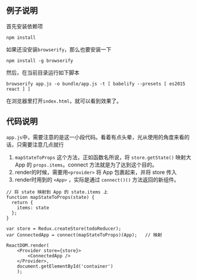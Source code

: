 ## 例子说明

首先安装依赖项

```
npm install
```

如果还没安装`browserify`，那么也要安装一下

```
npm install -g browserify
```

然后，在当前目录运行如下脚本

```
browserify app.js -o bundle/app.js -t [ babelify --presets [ es2015 react ] ]
```

在浏览器里打开`index.html`，就可以看到效果了。

## 代码说明

`app.js`中，需要注意的是这一小段代码。看着有点头晕，光从使用的角度来看的话，只需要注意几点就行

1. `mapStateToProps` 这个方法，正如函数名所说，将 `store.getState()` 映射大 App 的 `props.items`。connect 方法就是为了达到这个目的。
2. render的时候，需要用`<provider>` 将 App 包裹起来，并将 store 传入
3. render时用到的 `<App>` ，实际是通过 `connect()()` 方法返回的新组件。


```
// 将 state 映射到 App 的 state.items 上
function mapStateToProps(state) {
  return {
    items: state
  };
}

var store = Redux.createStore(todoReducer);
var ConnectedApp = connect(mapStateToProps)(App);   // 映射

ReactDOM.render(
    <Provider store={store}>
        <ConnectedApp />
    </Provider>,
    document.getElementById('container')
    );
```